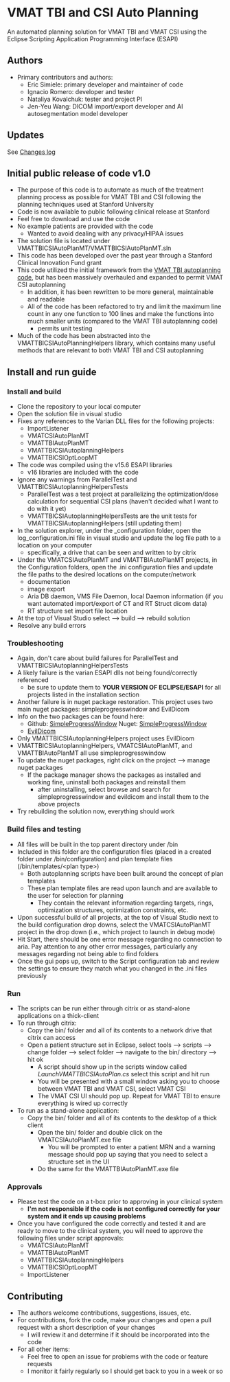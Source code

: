 # VMAT TBI and CSI Auto Planning

An automated planning solution for VMAT TBI and VMAT CSI using the Eclipse Scripting Application Programming Interface (ESAPI)

## Authors
- Primary contributors and authors:
	- Eric Simiele: primary developer and maintainer of code
	- Ignacio Romero: developer and tester
	- Nataliya Kovalchuk: tester and project PI
	- Jen-Yeu Wang: DICOM import/export developer and AI autosegmentation model developer

## Updates
See [Changes log](https://github.com/esimiele/VMAT-TBI-CSI/blob/master/ChangesLog.md)


## Initial public release of code v1.0
- The purpose of this code is to automate as much of the treatment planning process as possible for VMAT TBI and CSI following the planning techniques used at Stanford University
- Code is now available to public following clinical release at Stanford
- Feel free to download and use the code
- No example patients are provided with the code
	- Wanted to avoid dealing with any privacy/HIPAA issues
- The solution file is located under VMATTBICSIAutoPlanMT/VMATTBICSIAutoPlanMT.sln
- This code has been developed over the past year through a Stanford Clinical Innovation Fund grant
- This code utilized the initial framework from the [VMAT TBI autoplanning code](https://github.com/esimiele/VMAT-TBI), but has been massively overhauled and expanded to permit VMAT CSI autoplanning
	- In addition, it has been rewritten to be more general, maintainable and readable
	- All of the code has been refactored to try and limit the maximum line count in any one function to 100 lines and make the functions into much smaller units (compared to the VMAT TBI autoplanning code)
		- permits unit testing
- Much of the code has been abstracted into the VMATTBICSIAutoPlanningHelpers library, which contains many useful methods that are relevant to both VMAT TBI and CSI autoplanning

## Install and run guide
### Install and build
- Clone the repository to your local computer
- Open the solution file in visual studio
- Fixes any references to the Varian DLL files for the following projects:
	- ImportListener
	- VMATCSIAutoPlanMT
	- VMATTBIAutoPlanMT
	- VMATTBICSIAutoplanningHelpers
	- VMATTBICSIOptLoopMT
- The code was compiled using the v15.6 ESAPI libraries
	- v16 libraries are included with the code
- Ignore any warnings from ParallelTest and VMATTBICSIAutoplanningHelpersTests
	- ParallelTest was a test project at parallelizing the optimization/dose calculation for sequential CSI plans (haven't decided what I want to do with it yet)
	- VMATTBICSIAutoplanningHelpersTests are the unit tests for VMATTBICSIAutoplanningHelpers (still updating them)
- In the solution explorer, under the \_configuration folder, open the log_configuration.ini file in visual studio and update the log file path to a location on your computer
	- specifically, a drive that can be seen and written to by citrix
- Under the VMATCSIAutoPlanMT and VMATTBIAutoPlanMT projects, in the Configuration folders, open the .ini configuration files and update the file paths to the desired locations on the computer/network
	- documentation
	- image export
	- Aria DB daemon, VMS File Daemon, local Daemon information (if you want automated import/export of CT and RT Struct dicom data)
	- RT structure set import file location
- At the top of Visual Studio select --> build --> rebuild solution
- Resolve any build errors

### Troubleshooting
- Again, don't care about build failures for ParallelTest and VMATTBICSIAutoplanningHelpersTests
- A likely failure is the varian ESAPI dlls not being found/correctly referenced
	- be sure to update them to **YOUR VERSION OF ECLIPSE/ESAPI** for all projects listed in the installation section
- Another failure is in nuget package restoration. This project uses two main nuget packages: simpleprogresswindow and EvilDicom
- Info on the two packages can be found here:
	- Github: [SimpleProgressWindow](https://github.com/esimiele/SimpleProgressWindow) Nuget: [SimpleProgressWindow](https://www.codecademy.com/resources/docs/markdown/links)
	- [EvilDicom](https://github.com/rexcardan/Evil-DICOM) 
- Only VMATTBICSIAutoplanningHelpers project uses EvilDicom
- VMATTBICSIAutoplanningHelpers, VMATCSIAutoPlanMT, and VMATTBIAutoPlanMT all use simpleprogresswindow
- To update the nuget packages, right click on the project --> manage nuget packages
	- If the package manager shows the packages as installed and working fine, uninstall both packages and reinstall them
		- after uninstalling, select browse and search for simpleprogresswindow and evildicom and install them to the above projects
- Try rebuilding the solution now, everything should work

### Build files and testing
- All files will be built in the top parent directory under /bin
- Included in this folder are the configuration files (placed in a created folder under /bin/configuration) and plan template files (/bin/templates/\<plan type\>)
	- Both autoplanning scripts have been built around the concept of plan templates
	- These plan template files are read upon launch and are available to the user for selection for planning
		- They contain the relevant information regarding targets, rings, optimization structures, optimization constraints, etc.
- Upon successful build of all projects, at the top of Visual Studio next to the build configuration drop downs, select the VMATCSIAutoPlanMT project in the drop down (i.e., which project to launch in debug mode)
- Hit Start, there should be one error message regarding no connection to aria. Pay attention to any other error messages, particularly any messages regarding not being able to find folders
- Once the gui pops up, switch to the Script configuration tab and review the settings to ensure they match what you changed in the .ini files previously

### Run
- The scripts can be run either through citrix or as stand-alone applications on a thick-client
- To run through citrix:
	- Copy the bin/ folder and all of its contents to a network drive that citrix can access
	- Open a patient structure set in Eclipse, select tools --> scripts --> change folder --> select folder --> navigate to the bin/ directory --> hit ok
		- A script should show up in the scripts window called *LaunchVMATTBICSIAutoPlan.cs* select this script and hit run
		- You will be presented with a small window asking you to choose between VMAT TBI and VMAT CSI, select VMAT CSI
		- The VMAT CSI UI should pop up. Repeat for VMAT TBI to ensure everything is wired up correctly
- To run as a stand-alone application:
	- Copy the bin/ folder and all of its contents to the desktop of a thick client
		- Open the bin/ folder and double click on the VMATCSIAutoPlanMT.exe file
			- You will be prompted to enter a patient MRN and a warning message should pop up saying that you need to select a structure set in the UI
		- Do the same for the VMATTBIAutoPlanMT.exe file

### Approvals
- Please test the code on a t-box prior to approving in your clinical system
	- **I'm not responsible if the code is not configured correctly for your system and it ends up causing problems**
- Once you have configured the code correctly and tested it and are ready to move to the clinical system, you will need to approve the following files under script approvals:
	- VMATCSIAutoPlanMT
	- VMATTBIAutoPlanMT
	- VMATTBICSIAutoplanningHelpers
	- VMATTBICSIOptLoopMT
	- ImportListener

## Contributing
- The authors welcome contributions, suggestions, issues, etc.
- For contributions, fork the code, make your changes and open a pull request with a short description of your changes
	- I will review it and determine if it should be incorporated into the code
- For all other items:
	- Feel free to open an issue for problems with the code or feature requests
	- I monitor it fairly regularly so I should get back to you in a week or so
